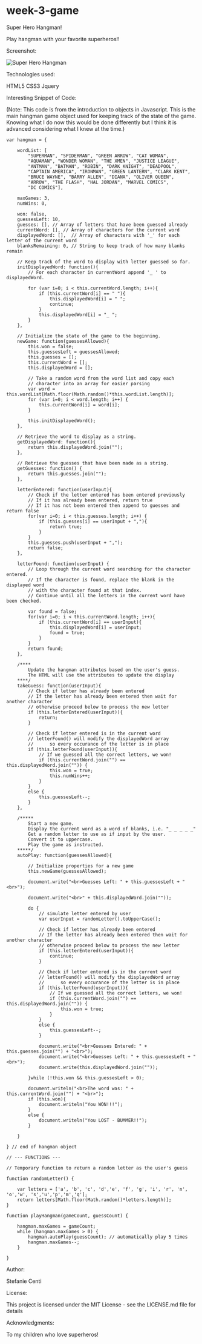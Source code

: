 # week-3-game

Super Hero Hangman!

Play hangman with your favorite superheros!!

Screenshot:

![Super Hero Hangman](/readme-images/superhero_hangman_screen_01.png?raw=true"superhero_hangman_screen_01.png") 

Technologies used:

HTML5
CSS3
Jquery

Interesting Snippet of Code: 

(Note: This code is from the introduction to objects in Javascript.  This is the main hangman game object used for keeping track of the state of the game. Knowing what I do now this would be done differently but I think it is advanced considering what I knew at the time.)

	var hangman = {
		
		wordList: [
			"SUPERMAN", "SPIDERMAN", "GREEN ARROW", "CAT WOMAN",
			"AQUAMAN", "WONDER WOMAN", "THE XMEN", "JUSTICE LEAGUE",
			"ANTMAN", "BATMAN", "ROBIN", "DARK KNIGHT", "DEADPOOL", 
			"CAPTAIN AMERICA", "IRONMAN", "GREEN LANTERN", "CLARK KENT",
			"BRUCE WAYNE", "BARRY ALLEN", "DIANA", "OLIVER QUEEN",
			"ARROW", "THE FLASH", "HAL JORDAN", "MARVEL COMICS", 
			"DC COMICS"],

		maxGames: 3,
		numWins: 0,

		won: false,
		guessesLeft: 10,
		guesses: [], // Array of letters that have been guessed already
		currentWord: [], // Array of characters for the current word
		displayedWord: [],  // Array of characters with '_' for each letter of the current word
		blanksRemaining: 0, // String to keep track of how many blanks remain

		// Keep track of the word to display with letter guessed so far.
		initDisplayedWord: function(){
			// For each character in currentWord append '_ ' to displayedWord.

			for (var i=0; i < this.currentWord.length; i++){
				if (this.currentWord[i] == " "){
					this.displayedWord[i] = " ";
					continue;
				}
				this.displayedWord[i] = "_ ";
			}
		},

		// Initialize the state of the game to the beginning.
		newGame: function(guessesAllowed){
			this.won = false;
			this.guessesLeft = guessesAllowed;
			this.guesses = [];
			this.currentWord = [];
			this.displayedWord = [];

			// Take a random word from the word list and copy each
			// character into an array for easier parsing
			var word = this.wordList[Math.floor(Math.random()*this.wordList.length)];
			for (var i=0; i < word.length; i++) {
				this.currentWord[i] = word[i];
			}

			this.initDisplayedWord();
		},

		// Retrieve the word to display as a string.
		getDisplayedWord: function(){
			return this.displayedWord.join("");
		},

		// Retrieve the guesses that have been made as a string.
		getGuesses: function() {
			return this.guesses.join("");
		},

		letterEntered: function(userInput){
			// Check if the letter entered has been entered previously
			// If it has already been entered, return true
			// If it has not been entered then append to guesses and return false
			for(var i=0; i < this.guesses.length; i++) {
				if (this.guesses[i] == userInput + ","){
					return true;
				}
			}
			this.guesses.push(userInput + ",");
			return false;
		},
		
		letterFound: function(userInput) {
			// Loop through the current word searching for the character entered.
			// If the character is found, replace the blank in the displayed word
			// with the character found at that index.
			// Continue until all the letters in the current word have been checked.

			var found = false;
			for(var i=0; i < this.currentWord.length; i++){
				if (this.currentWord[i] == userInput){
					this.displayedWord[i] = userInput;
					found = true;
				}
			}
			return found;
		},

		/****
			Update the hangman attributes based on the user's guess.
			The HTML will use the attributes to update the display
		****/
		takeGuess: function(userInput){
			// Check if letter has already been entered
			// If the letter has already been entered then wait for another character
			// otherwise proceed below to process the new letter
			if (this.letterEntered(userInput)){
				return;
			}

			// Check if letter entered is in the current word
			// letterFound() will modify the displayedWord array
			//		so every occurance of the letter is in place
			if (this.letterFound(userInput)){
				// If we guessed all the correct letters, we won!
				if (this.currentWord.join("") == this.displayedWord.join("")) {
					this.won = true;
					this.numWins++;
				}
			}
			else {
				this.guessesLeft--;
			}
		},

		/*****
			Start a new game.
			Display the current word as a word of blanks, i.e. "_ _ _ _ _"
			Get a random letter to use as if input by the user.
			Convert it to uppercase.
			Play the game as instructed.
		*****/
		autoPlay: function(guessesAllowed){

			// Initialize properties for a new game
			this.newGame(guessesAllowed);
				
			document.write("<br>Guesses Left: " + this.guessesLeft + "<br>");

			document.write("<br>" + this.displayedWord.join(""));

			do {
				// simulate letter entered by user
				var userInput = randomLetter().toUpperCase();

				// Check if letter has already been entered
				// If the letter has already been entered then wait for another character
				// otherwise proceed below to process the new letter
				if (this.letterEntered(userInput)){
					continue;
				}

				// Check if letter entered is in the current word
				// letterFound() will modify the displayedWord array
				//		so every occurance of the letter is in place
				if (this.letterFound(userInput)){
					// If we guessed all the correct letters, we won!
					if (this.currentWord.join("") == this.displayedWord.join("")) {
						this.won = true;
					}
				}
				else {
					this.guessesLeft--;
				}

				document.write("<br>Guesses Entered: " + this.guesses.join("") + "<br>");
				document.write("<br>Guesses Left: " + this.guessesLeft + "<br>");
				document.write(this.displayedWord.join(""));

			}while (!this.won && this.guessesLeft > 0);

			document.writeln("<br>The word was: " + this.currentWord.join("") + "<br>");
			if (this.won){
				document.writeln("You WON!!!");
			}
			else {
				document.writeln("You LOST - BUMMER!!");
			}
			
		}

	} // end of hangman object

	// --- FUNCTIONS ---

	// Temporary function to return a random letter as the user's guess

	function randomLetter() {

		var letters = ['a', 'b', 'c', 'd','e', 'f', 'g', 'i', 'r', 'n', 'o','w', 's','u','p','m','q'];
		return letters[Math.floor(Math.random()*letters.length)];
	}

	function playHangman(gameCount, guessCount) {

		hangman.maxGames = gameCount;
		while (hangman.maxGames > 0) {
			hangman.autoPlay(guessCount); // automatically play 5 times
			hangman.maxGames--;
		}

	}

Author:

Stefanie Centi

License:

This project is licensed under the MIT License - see the LICENSE.md file for details

Acknowledgments:

To my children who love superheros!
